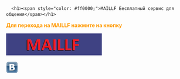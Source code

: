       <h1><span style="color: #ff0000;">MAILLF Бесплатный сервис для общения</span></h1>
<p><span style="color: #ff9900;"><strong>Для перехода на MAILLF нажмите на кнопку</strong></span></p>
<p><a href="https://batmangithuber.github.io/indexmaillf" title="MAILLF"><img src="https://raw.githubusercontent.com/BatmanGitHuber/batmangithuber.github.io/main/maillfbutton.png" alt="MAILLF" width="261" height="60" /></a></p>
<p><a href="https://vk.com/fray9520" title="VK"><img src="https://raw.githubusercontent.com/BatmanGitHuber/batmangithuber.github.io/main/vklogo.png" alt="VK" width="32" height="32" /></a></p>
